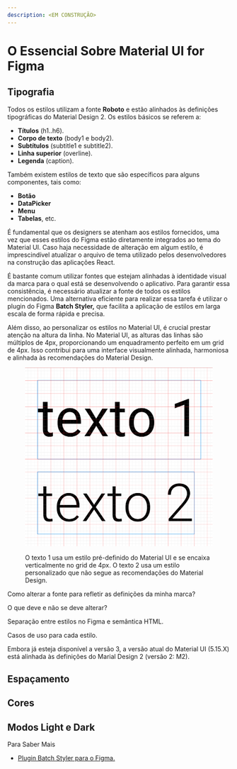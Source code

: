 ```yaml
---
description: <EM CONSTRUÇÃO>
---
```


# O Essencial Sobre Material UI for Figma

## Tipografia

Todos os estilos utilizam a fonte **Roboto** e estão alinhados às definições tipográficas do Material Design 2. Os estilos básicos se referem a:

* **Títulos** (h1..h6).
* **Corpo de texto** (body1 e body2).
* **Subtítulos** (subtitle1 e subtitle2).
* **Linha superior** (overline).
* **Legenda** (caption).

Também existem estilos de texto que são específicos para alguns componentes, tais como:

* **Botão**
* **DataPicker**
* **Menu**
* **Tabelas**, etc.

É fundamental que os designers se atenham aos estilos fornecidos, uma vez que esses estilos do Figma estão diretamente integrados ao tema do Material UI. Caso haja necessidade de alteração em algum estilo, é imprescindível atualizar o arquivo de tema utilizado pelos desenvolvedores na construção das aplicações React.&#x20;

É bastante comum utilizar fontes que estejam alinhadas à identidade visual da marca para o qual está se desenvolvendo o aplicativo. Para garantir essa consistência, é necessário atualizar a fonte de todos os estilos mencionados. Uma alternativa eficiente para realizar essa tarefa é utilizar o plugin do Figma **Batch Styler,** que facilita a aplicação de estilos em larga escala de forma rápida e precisa.

Além disso, ao personalizar os estilos no Material UI, é crucial prestar atenção na altura da linha. No Material UI, as alturas das linhas são múltiplos de 4px, proporcionando um enquadramento perfeito em um grid de 4px. Isso contribui para uma interface visualmente alinhada, harmoniosa e alinhada às recomendações do Material Design.

<figure><img src="../.gitbook/assets/image (4).png" alt=""><figcaption><p>O texto 1 usa um estilo pré-definido do Material UI e se encaixa verticalmente no grid de 4px. O texto 2 usa um estilo personalizado que não segue as recomendações do Material Design.</p></figcaption></figure>





Como alterar a fonte para refletir as definições da minha marca?

O que deve e não se deve alterar?

Separação entre estilos no Figma e semântica HTML.

Casos de uso para cada estilo.

Embora já esteja disponível a versão 3, a versão atual do Material UI (5.15.X) está alinhada às definições do Marial Design 2 (versão 2: M2).





## Espaçamento

## Cores

## Modos Light e Dark



Para Saber Mais

* [Plugin Batch Styler para o Figma.](https://www.figma.com/community/plugin/818203235789864127/batch-styler)




